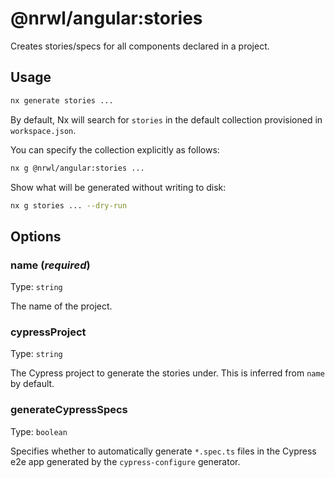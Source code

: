 # @nrwl/angular:stories

Creates stories/specs for all components declared in a project.

## Usage

```bash
nx generate stories ...
```

By default, Nx will search for `stories` in the default collection provisioned in `workspace.json`.

You can specify the collection explicitly as follows:

```bash
nx g @nrwl/angular:stories ...
```

Show what will be generated without writing to disk:

```bash
nx g stories ... --dry-run
```

## Options

### name (_**required**_)

Type: `string`

The name of the project.

### cypressProject

Type: `string`

The Cypress project to generate the stories under. This is inferred from `name` by default.

### generateCypressSpecs

Type: `boolean`

Specifies whether to automatically generate `*.spec.ts` files in the Cypress e2e app generated by the `cypress-configure` generator.
